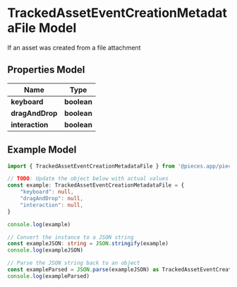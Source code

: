 
# TrackedAssetEventCreationMetadataFile Model

If an asset was created from a file attachment

## Properties Model

Name | Type
------------ | -------------
**keyboard** | **boolean**
**dragAndDrop** | **boolean**
**interaction** | **boolean**

## Example Model

```typescript
import { TrackedAssetEventCreationMetadataFile } from '@pieces.app/pieces-os-client'

// TODO: Update the object below with actual values
const example: TrackedAssetEventCreationMetadataFile = {
    "keyboard": null,
    "dragAndDrop": null,
    "interaction": null,
}

console.log(example)

// Convert the instance to a JSON string
const exampleJSON: string = JSON.stringify(example)
console.log(exampleJSON)

// Parse the JSON string back to an object
const exampleParsed = JSON.parse(exampleJSON) as TrackedAssetEventCreationMetadataFile
console.log(exampleParsed)
```



